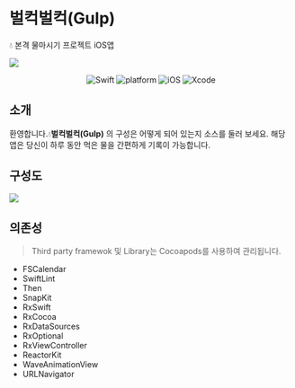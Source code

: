 # 벌컥벌컥(Gulp)
💧 본격 물마시기 프로젝트 iOS앱

<img src="https://user-images.githubusercontent.com/59601439/115199996-bd370800-a12e-11eb-8f70-bc1ab0a0c97d.PNG">

<p align="center">
  <img alt="Swift" src="https://img.shields.io/badge/Swift-5.2-orange.svg">
  <img alt="platform" src="https://img.shields.io/badge/platform-iOS-lightgrey">
  <img alt="iOS" src="https://img.shields.io/badge/iOS-13%2B-yellow">
  <img alt="Xcode" src="https://img.shields.io/badge/xcode-12.4-blue">
</p>

## 소개
환영합니다.💧**벌컥벌컥(Gulp)** 의 구성은 어떻게 되어 있는지 소스를 둘러 보세요. 해당 앱은 당신이 하루 동안 먹은 물을 간편하게 기록이 가능합니다.

## 구성도

<img src="https://user-images.githubusercontent.com/59601439/115507144-b3401100-a2b6-11eb-851f-004131149e61.png">


## 의존성
> Third party framewok 및 Library는 Cocoapods를 사용하여 관리됩니다.

- FSCalendar
- SwiftLint
- Then
- SnapKit
- RxSwift
- RxCocoa
- RxDataSources
- RxOptional
- RxViewController
- ReactorKit
- WaveAnimationView
- URLNavigator